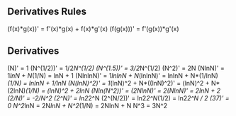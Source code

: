 ## Derivatives Rules
(f(x)*g(x))' = f'(x)*g(x) + f(x)*g'(x)
(f(g(x)))' = f'(g(x))*g'(x)
## Derivatives
(N)' = 1
(N^(1/2))' = 1/2*N^(1/2)
(N^(1.5))' = 3/2*N^(1/2)
(N^2)' = 2N
(NlnN)' = 1*lnN + N*(1/N) = lnN + 1
(NlnlnN)' = 1*lnlnN + N*(lnlnN)' = lnlnN + N*(1/lnN)*(1/N) = lnlnN + 1/lnN
(N(lnN)^2)' = 1*(lnN)^2 + N*((lnN)^2)' = (lnN)^2 + N*(2lnN)*(1/N) = (lnN)^2 + 2lnN
(Nln(N^2))' = (2NlnN)' = 2(NlnN)' = 2lnN + 2
(2/N)' = -2/N^2
(2^N)' = ln2*2^N
(2^(N/2))' = ln2*2^N*(1/2) = ln2*2^N / 2
(37)' = 0
N^2*lnN = 2N*lnN + N^2*(1/N) = 2NlnN + N
N^3 = 3N^2
